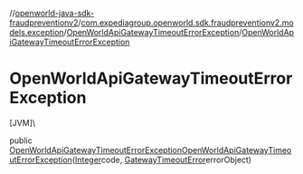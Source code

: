 //[openworld-java-sdk-fraudpreventionv2](../../../index.md)/[com.expediagroup.openworld.sdk.fraudpreventionv2.models.exception](../index.md)/[OpenWorldApiGatewayTimeoutErrorException](index.md)/[OpenWorldApiGatewayTimeoutErrorException](-open-world-api-gateway-timeout-error-exception.md)

# OpenWorldApiGatewayTimeoutErrorException

[JVM]\

public [OpenWorldApiGatewayTimeoutErrorException](index.md)[OpenWorldApiGatewayTimeoutErrorException](-open-world-api-gateway-timeout-error-exception.md)([Integer](https://docs.oracle.com/javase/8/docs/api/java/lang/Integer.html)code, [GatewayTimeoutError](../../com.expediagroup.openworld.sdk.fraudpreventionv2.models/-gateway-timeout-error/index.md)errorObject)
